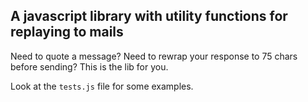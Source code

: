 ## A javascript library with utility functions for replaying to mails

Need to quote a message?
Need to rewrap your response to 75 chars before sending?
This is the lib for you.

Look at the `tests.js` file for some examples.
